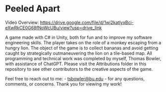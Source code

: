 # Peeled Apart

Video Overview: https://drive.google.com/file/d/1wj2katlyxBci-eXwRkCE0G68fNoWcUBu/view?usp=drive_link

A game made with C# in Unity, both for fun and to improve my software engineering skills. 
The player takes on the role of a monkey escaping from a hungry lion. The object of the game is to collect bananas and avoid getting caught by strategically outmaneuvering the lion on a tile-based map.
All programming and technical work was completed by myself, Thomas Bowler, with assistance of ChatGPT. 
Please visit the Attributions folder in this repository to see other contributors to the creative aspects of the game.

Feel free to reach out to me: - tsbowler@bu.edu - for any questions, comments, or concerns. Thank you for viewing my work!
